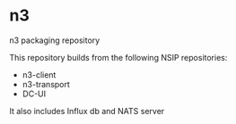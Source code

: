# n3
n3 packaging repository

This repository builds from the following NSIP repositories:
* n3-client
* n3-transport
* DC-UI

It also includes Influx db and NATS server

